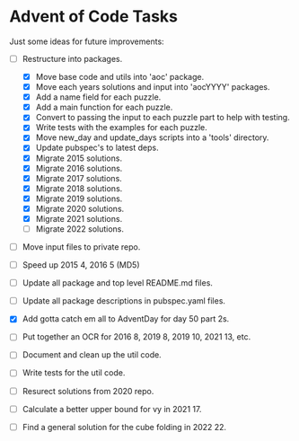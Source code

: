 # Advent of Code Tasks

Just some ideas for future improvements:

- [ ] Restructure into packages.
  - [x] Move base code and utils into 'aoc' package.
  - [x] Move each years solutions and input into 'aocYYYY' packages.
  - [x] Add a name field for each puzzle.
  - [x] Add a main function for each puzzle.
  - [x] Convert to passing the input to each puzzle part to help with testing.
  - [x] Write tests with the examples for each puzzle.
  - [x] Move new_day and update_days scripts into a 'tools' directory.
  - [x] Update pubspec's to latest deps.
  - [x] Migrate 2015 solutions.
  - [x] Migrate 2016 solutions.
  - [x] Migrate 2017 solutions.
  - [x] Migrate 2018 solutions.
  - [x] Migrate 2019 solutions.
  - [x] Migrate 2020 solutions.
  - [x] Migrate 2021 solutions.
  - [ ] Migrate 2022 solutions.

- [ ] Move input files to private repo.
- [ ] Speed up 2015 4, 2016 5 (MD5)
- [ ] Update all package and top level README.md files.
- [ ] Update all package descriptions in pubspec.yaml files.
- [x] Add gotta catch em all to AdventDay for day 50 part 2s.
- [ ] Put together an OCR for 2016 8, 2019 8, 2019 10, 2021 13, etc.
- [ ] Document and clean up the util code.
- [ ] Write tests for the util code.
- [ ] Resurect solutions from 2020 repo.
- [ ] Calculate a better upper bound for vy in 2021 17.
- [ ] Find a general solution for the cube folding in 2022 22.



